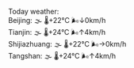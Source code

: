 Today weather:  
Beijing: 🌫  🌡️+22°C 🌬️↓0km/h  
Tianjin: 🌫  🌡️+24°C 🌬️↑4km/h  
Shijiazhuang: 🌫  🌡️+22°C 🌬️→0km/h  
Tangshan: 🌫  🌡️+24°C 🌬️↑4km/h  
